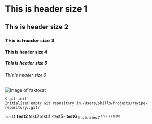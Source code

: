 # This is header size 1
## This is header size 2
### This is header size 3
#### This is header size 4
##### This is header size 5
###### This is header size 6

![Image of Yaktocat](https://octodex.github.com/images/yaktocat.png)

```
$ git init
Initialized empty Git repository in /Users/skills/Projects/recipe-repository/.git/
```
`test1`
**test2**
*test3*
_test4_
-test5-
__test6__
<sub>this is a test7</sup>
<sup>This is a test8</sup>


